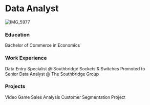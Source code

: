 # Data Analyst
![IMG_5977](https://github.com/user-attachments/assets/5fc5ff2c-1119-4929-9f0f-af6fa85e85ea)


### Education
Bachelor of Commerce in Economics

### Work Experience
Data Entry Specialist @ Southbridge Sockets & Switches
Promoted to Senior Data Analyst @ The Southbridge Group

### Projects
Video Game Sales Analysis
Customer Segmentation Project
